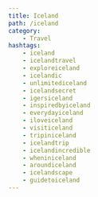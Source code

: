 ```yaml
---
title: Iceland
path: /iceland
category: 
    - Travel
hashtags:
    - iceland
    - icelandtravel
    - exploreiceland
    - icelandic 
    - unlimitediceland    
    - icelandsecret      
    - igersiceland     
    - inspiredbyiceland      
    - everydayiceland          
    - iloveiceland      
    - visiticeland      
    - tripiniceland
    - icelandtrip
    - icelandincredible      
    - wheniniceland      
    - aroundiceland      
    - icelandscape      
    - guidetoiceland      
---
```

